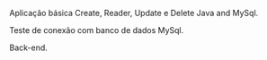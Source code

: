 Aplicação básica Create, Reader, Update e Delete Java and MySql.

Teste de conexão com banco de dados MySql.

Back-end.
